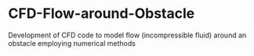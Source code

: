 # CFD-Flow-around-Obstacle
Development of CFD code to model flow (incompressible fluid) around an obstacle employing numerical methods
